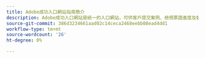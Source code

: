 ```yaml
---
title: Adobe成功入口網站指南簡介
description: Adobe成功入口網站是統一的入口網站，可供客戶提交案例、檢視票證進度及執行更多工作。
source-git-commit: 386d3234661aad02c14ceca2468eebb08ead4dd1
workflow-type: tm+mt
source-wordcount: '26'
ht-degree: 0%

---
```


